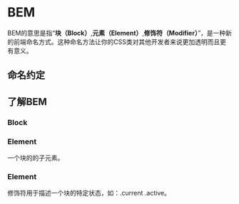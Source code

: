 # BEM

BEM的意思是指“**块（Block）**,**元素（Element）**,**修饰符（Modifier）**”，是一种新的前端命名方式。这种命名方法让你的CSS类对其他开发者来说更加透明而且更有意义。

## 命名约定


## 了解BEM

### Block


### Element
一个块的的子元素。

### Element
修饰符用于描述一个块的特定状态，如：.current .active。



